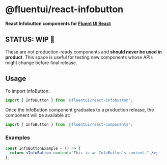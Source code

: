 # @fluentui/react-infobutton

**React Infobutton components for [Fluent UI React](https://react.fluentui.dev/)**

## STATUS: WIP 🚧

These are not production-ready components and **should never be used in product**. This space is useful for testing new components whose APIs might change before final release.

## Usage

To import InfoButton:

```js
import { InfoButton } from '@fluentui/react-infobutton';
```

Once the InfoButton component graduates to a production release, the component will be available at:

```js
import { InfoButton } from '@fluentui/react-components';
```

### Examples

```jsx
const InfoButtonExample = () => {
  return <InfoButton content="This is an InfoButton's content." />;
};
```
